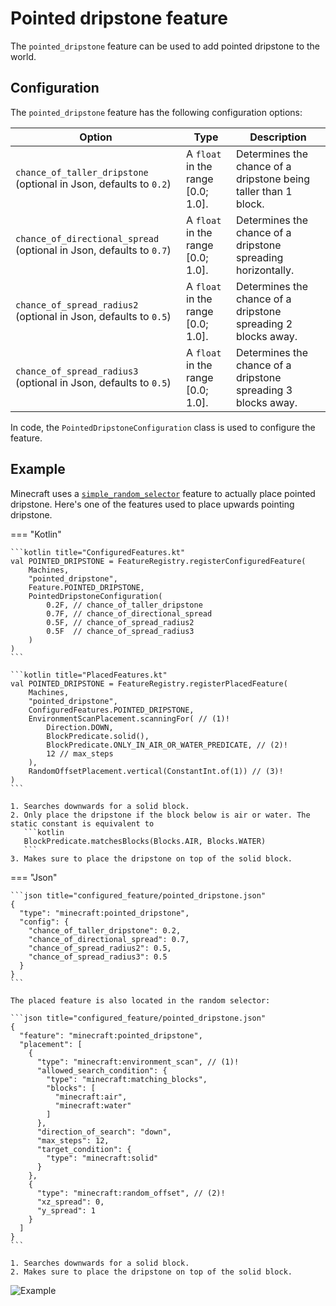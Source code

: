 # Pointed dripstone feature

The `pointed_dripstone` feature can be used to add pointed dripstone to the world.

## Configuration

The `pointed_dripstone` feature has the following configuration options:

| Option                                                               | Type                                | Description                                                     |
|----------------------------------------------------------------------|-------------------------------------|-----------------------------------------------------------------|
| `chance_of_taller_dripstone` (optional in Json, defaults to `0.2`)   | A `float` in the range $[0.0;1.0]$. | Determines the chance of a dripstone being taller than 1 block. |
| `chance_of_directional_spread` (optional in Json, defaults to `0.7`) | A `float` in the range $[0.0;1.0]$. | Determines the chance of a dripstone spreading horizontally.    |
| `chance_of_spread_radius2` (optional in Json, defaults to `0.5`)     | A `float` in the range $[0.0;1.0]$. | Determines the chance of a dripstone spreading 2 blocks away.   |
| `chance_of_spread_radius3` (optional in Json, defaults to `0.5`)     | A `float` in the range $[0.0;1.0]$. | Determines the chance of a dripstone spreading 3 blocks away.   |

In code, the `PointedDripstoneConfiguration` class is used to configure the feature.

## Example

Minecraft uses a [`simple_random_selector`](simple-random-selector.md) feature to actually place pointed dripstone. Here's 
one of the features used to place upwards pointing dripstone.

=== "Kotlin"

    ```kotlin title="ConfiguredFeatures.kt"
    val POINTED_DRIPSTONE = FeatureRegistry.registerConfiguredFeature(
        Machines,
        "pointed_dripstone",
        Feature.POINTED_DRIPSTONE,
        PointedDripstoneConfiguration(
            0.2F, // chance_of_taller_dripstone
            0.7F, // chance_of_directional_spread
            0.5F, // chance_of_spread_radius2
            0.5F  // chance_of_spread_radius3
        )
    )
    ```

    ```kotlin title="PlacedFeatures.kt"
    val POINTED_DRIPSTONE = FeatureRegistry.registerPlacedFeature(
        Machines,
        "pointed_dripstone",
        ConfiguredFeatures.POINTED_DRIPSTONE,
        EnvironmentScanPlacement.scanningFor( // (1)!
            Direction.DOWN,
            BlockPredicate.solid(),
            BlockPredicate.ONLY_IN_AIR_OR_WATER_PREDICATE, // (2)!
            12 // max_steps
        ),
        RandomOffsetPlacement.vertical(ConstantInt.of(1)) // (3)!
    )
    ```

    1. Searches downwards for a solid block.
    2. Only place the dripstone if the block below is air or water. The static constant is equivalent to
       ```kotlin
       BlockPredicate.matchesBlocks(Blocks.AIR, Blocks.WATER) 
       ```
    3. Makes sure to place the dripstone on top of the solid block.

=== "Json"

    ```json title="configured_feature/pointed_dripstone.json"
    {
      "type": "minecraft:pointed_dripstone",
      "config": {
        "chance_of_taller_dripstone": 0.2,
        "chance_of_directional_spread": 0.7,
        "chance_of_spread_radius2": 0.5,
        "chance_of_spread_radius3": 0.5
      }
    }
    ```

    The placed feature is also located in the random selector:

    ```json title="configured_feature/pointed_dripstone.json"
    {
      "feature": "minecraft:pointed_dripstone",
      "placement": [
        {
          "type": "minecraft:environment_scan", // (1)!
          "allowed_search_condition": {
            "type": "minecraft:matching_blocks",
            "blocks": [
              "minecraft:air",
              "minecraft:water"
            ]
          },
          "direction_of_search": "down",
          "max_steps": 12,
          "target_condition": {
            "type": "minecraft:solid" 
          }
        },
        {
          "type": "minecraft:random_offset", // (2)!
          "xz_spread": 0,
          "y_spread": 1
        }
      ]
    }
    ```

    1. Searches downwards for a solid block.
    2. Makes sure to place the dripstone on top of the solid block.

![Example](https://i.imgur.com/G1ccC52.jpeg)